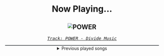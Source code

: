 <div align="center"> 
<h1>Now Playing...</h1>

![POWER](https://i.scdn.co/image/ab67616d00001e020437c0f524487598c0638b06)
--
_<samp><a href="https://open.spotify.com/track/09KdkyHjmAnmCP3KM04Oyw">Track: POWER - Divide Music</a></samp>_

<div style="border: 1px #4B5054 solid"></div>
<details>
  <summary>
    Previous played songs
  </summary>
  <table>
    <thead>
      <tr>
        <th>
          Artist
        </th>
        <th>
          Song
        </th>
        <th>
          Link
        </th>
      </tr>
    </thead>
    <tbody>
      <tr><td>Divide Music</td><td>POWER</td><td><a href="https://open.spotify.com/track/09KdkyHjmAnmCP3KM04Oyw">https://open.spotify.com/track/09KdkyHjmAnmCP3KM04Oyw</a></td></tr><tr><td>Fabvl</td><td>Breaking Me Down</td><td><a href="https://open.spotify.com/track/6Bj1KA59Msk2VtYJnRunMl">https://open.spotify.com/track/6Bj1KA59Msk2VtYJnRunMl</a></td></tr><tr><td>Fabvl</td><td>I Promise (Inspired by "Jujutsu Kaisen")</td><td><a href="https://open.spotify.com/track/4WaL2ReCizbu30qwZc8qsM">https://open.spotify.com/track/4WaL2ReCizbu30qwZc8qsM</a></td></tr><tr><td>Rustage</td><td>Goodbye (Yuta Rap)</td><td><a href="https://open.spotify.com/track/72AlDuv7nkBb9DvWPNgIw1">https://open.spotify.com/track/72AlDuv7nkBb9DvWPNgIw1</a></td></tr><tr><td>VideoGameRapBattles</td><td>Pokemon Professor Cypher</td><td><a href="https://open.spotify.com/track/1rnCqajeCvN98xgWDvxu2x">https://open.spotify.com/track/1rnCqajeCvN98xgWDvxu2x</a></td></tr><tr><td>HalaCG</td><td>Final Boss</td><td><a href="https://open.spotify.com/track/1IBkLQSEzY3lLcCsNFklyf">https://open.spotify.com/track/1IBkLQSEzY3lLcCsNFklyf</a></td></tr><tr><td>HalaCG</td><td>1v1 Me</td><td><a href="https://open.spotify.com/track/49OdAc0YLtzlcfve9PLYCY">https://open.spotify.com/track/49OdAc0YLtzlcfve9PLYCY</a></td></tr><tr><td>AmaLee</td><td>MWTWB</td><td><a href="https://open.spotify.com/track/2GWqNLMz3imh4uP8cjbHps">https://open.spotify.com/track/2GWqNLMz3imh4uP8cjbHps</a></td></tr><tr><td>Fabvl</td><td>Let It All Burn</td><td><a href="https://open.spotify.com/track/0H5sh6u7xJTAYSHSnh2S8i">https://open.spotify.com/track/0H5sh6u7xJTAYSHSnh2S8i</a></td></tr><tr><td>VideoGameRapBattles</td><td>Pokemon Trainer Cypher</td><td><a href="https://open.spotify.com/track/5iPpuKgHXh2oAX1s4A3JiZ">https://open.spotify.com/track/5iPpuKgHXh2oAX1s4A3JiZ</a></td></tr><tr><td>Disturbed</td><td>You're Mine</td><td><a href="https://open.spotify.com/track/4y7rZ7vzfEqsgd591u8qXm">https://open.spotify.com/track/4y7rZ7vzfEqsgd591u8qXm</a></td></tr><tr><td>Disturbed</td><td>Remember</td><td><a href="https://open.spotify.com/track/3i8TstjJck3vHAohHEfgCh">https://open.spotify.com/track/3i8TstjJck3vHAohHEfgCh</a></td></tr><tr><td>Disturbed</td><td>The Night</td><td><a href="https://open.spotify.com/track/4pADXqX5x76fDS8RmyvgwO">https://open.spotify.com/track/4pADXqX5x76fDS8RmyvgwO</a></td></tr><tr><td>Disturbed</td><td>Divisive</td><td><a href="https://open.spotify.com/track/56FwTQ5GaxiatMwdFg1II4">https://open.spotify.com/track/56FwTQ5GaxiatMwdFg1II4</a></td></tr><tr><td>Motionless In White</td><td>Scoring The End Of The World (feat. Mick Gordon)</td><td><a href="https://open.spotify.com/track/0Tkgl0sQyr6QO0IGmS8aa5">https://open.spotify.com/track/0Tkgl0sQyr6QO0IGmS8aa5</a></td></tr><tr><td>Motionless In White</td><td>Scoring The End Of The World (feat. Mick Gordon)</td><td><a href="https://open.spotify.com/track/0Tkgl0sQyr6QO0IGmS8aa5">https://open.spotify.com/track/0Tkgl0sQyr6QO0IGmS8aa5</a></td></tr><tr><td>Motionless In White</td><td>Burned At Both Ends II</td><td><a href="https://open.spotify.com/track/0iSTQWpqF9kYgeck7GelOR">https://open.spotify.com/track/0iSTQWpqF9kYgeck7GelOR</a></td></tr><tr><td>Motionless In White</td><td>Meltdown</td><td><a href="https://open.spotify.com/track/6w3hTgFYPaUo6WFz2tEOtX">https://open.spotify.com/track/6w3hTgFYPaUo6WFz2tEOtX</a></td></tr><tr><td>From Fall to Spring</td><td>BLACK HEART</td><td><a href="https://open.spotify.com/track/5kxAR1HHOrBK8M9GsWqRuD">https://open.spotify.com/track/5kxAR1HHOrBK8M9GsWqRuD</a></td></tr><tr><td>From Fall to Spring</td><td>BEASTMODE</td><td><a href="https://open.spotify.com/track/0aqdDsI7IjJvvjbVwkqYFC">https://open.spotify.com/track/0aqdDsI7IjJvvjbVwkqYFC</a></td></tr>
    </tbody>
  </table>
</details>

</div>
